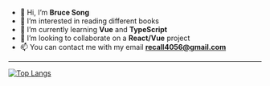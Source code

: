 - 👋 Hi, I’m **Bruce Song**
- 📖 I’m interested in reading different books
- 🌱 I’m currently learning **Vue** and **TypeScript**
- 💞️ I’m looking to collaborate on a **React/Vue** project
- 📫 You can contact me with my email **recall4056@gmail.com**

---

[![Top Langs](https://github-readme-stats.vercel.app/api/top-langs/?username=recallwei&layout=compact)](https://github.com/recallwei)
